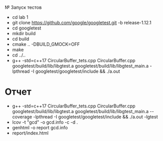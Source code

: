 № Запуск тестов
* cd lab 1
* git clone https://github.com/google/googletest.git -b release-1.12.1
* cd googletest
* mkdir build
* cd build
* cmake .. -DBUILD_GMOCK=OFF
* make
* cd ../..
* g++ -std=c++17 CircularBuffer_tets.cpp CircularBuffer.cpp googletest/build/lib/libgtest.a googletest/build/lib/libgtest_main.a -lpthread -I googletest/googletest/include && ./a.out


# Отчет
* g++ -std=c++17 CircularBuffer_tets.cpp CircularBuffer.cpp googletest/build/lib/libgtest.a googletest/build/lib/libgtest_main.a --coverage -lpthread -I googletest/googletest/include && ./a.out -lgtest
* lcov -t "gcd" -o gcd.info -c -d .
* genhtml -o report gcd.info
* report/index.html